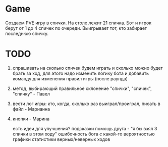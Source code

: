 # Game

Создаем PVE игру в спички. На столе лежит 21 спичка. Бот и игрок берут от 1 до 4 спичек по очереди. Выигрывает тот, кто забирает последнюю спичку.


# TODO 

1. спрашивать на сколько спичек будем играть и сколько можно будет брать за ход, для этого надо изменить логику бота и добавить команду для изменения правил игры (после раунда)
2. метод, выбирающий правильное склонение "спички", "спичек", "спичку" - Павел
3. вести лог игры: кто, когда, сколько раз выиграл/проиграл, писать в файл - Марианна
4. кнопки - Марина


    есть идеи для улучшения?
        подсказки 
            помощь друга - "я бы взял 3 спички в этом ходу"
        ошибочность бота с какой-то вероятностью
        графики статистики верных/неверных ходов
    
    